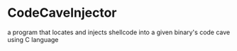 # CodeCaveInjector
a program that locates and injects shellcode into a given binary's code cave using C language

